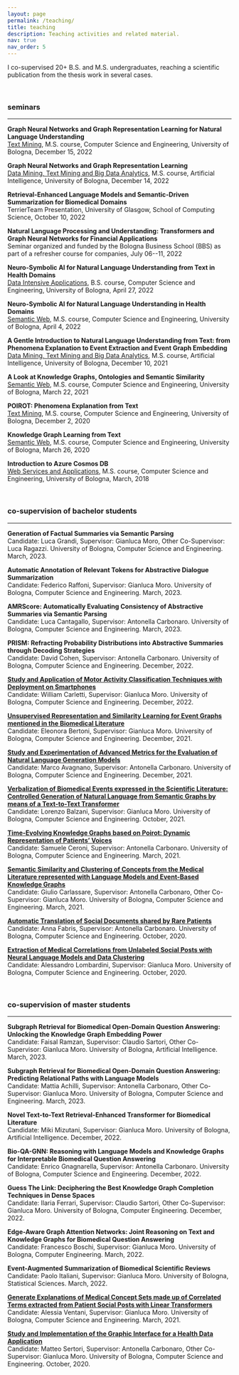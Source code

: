 ```yaml
---
layout: page
permalink: /teaching/
title: teaching
description: Teaching activities and related material.
nav: true
nav_order: 5
---
```


I co-supervised 20+ B.S. and M.S. undergraduates, reaching a scientific publication from the thesis work in several cases.

<br>

### seminars
<hr>

<b>Graph Neural Networks and Graph Representation Learning for Natural Language Understanding</b><br>
<a href="https://www.unibo.it/en/teaching/course-unit-catalogue/course-unit/2022/412644">Text Mining</a>, M.S. course, Computer Science and Engineering, University of Bologna, December 15, 2022

<b>Graph Neural Networks and Graph Representation Learning</b><br>
<a href="https://www.unibo.it/en/teaching/course-unit-catalogue/course-unit/2022/446610">Data Mining, Text Mining and Big Data Analytics</a>, M.S. course, Artificial Intelligence, University of Bologna, December 14, 2022

<b>Retrieval-Enhanced Language Models and Semantic-Driven Summarization for Biomedical Domains</b><br>
TerrierTeam Presentation, University of Glasgow, School of Computing Science, October 10, 2022

<b>Natural Language Processing and Understanding: Transformers and Graph Neural Networks for Financial Applications</b><br>
Seminar organized and funded by the Bologna Business School (BBS) as part of a refresher course for companies, July 06--11, 2022

<b>Neuro-Symbolic AI for Natural Language Understanding from Text in Health Domains </b><br>
<a href="https://www.unibo.it/en/teaching/course-unit-catalogue/course-unit/2021/385100">Data Intensive Applications</a>, B.S. course, Computer Science and Engineering, University of Bologna, April 27, 2022

<b>Neuro-Symbolic AI for Natural Language Understanding in Health Domains</b><br>
<a href="https://www.unibo.it/en/teaching/course-unit-catalogue/course-unit/2021/412687">Semantic Web</a>, M.S. course, Computer Science and Engineering, University of Bologna, April 4, 2022

<b>A Gentle Introduction to Natural Language Understanding from Text: from Phenomena Explanation to Event Extraction and Event Graph Embedding</b><br>
<a href="https://www.unibo.it/en/teaching/course-unit-catalogue/course-unit/2021/446610">Data Mining, Text Mining and Big Data Analytics</a>, M.S. course, Artificial Intelligence, University of Bologna, December 10, 2021

<b>A Look at Knowledge Graphs, Ontologies and Semantic Similarity</b><br>
<a href="https://www.unibo.it/en/teaching/course-unit-catalogue/course-unit/2020/412687">Semantic Web</a>, M.S. course, Computer Science and Engineering, University of Bologna, March 22, 2021

<b>POIROT: Phenomena Explanation from Text</b><br>
<a href="https://www.unibo.it/en/teaching/course-unit-catalogue/course-unit/2020/412644">Text Mining</a>, M.S. course, Computer Science and Engineering, University of Bologna, December 2, 2020

<b>Knowledge Graph Learning from Text</b><br>
<a href="https://www.unibo.it/en/teaching/course-unit-catalogue/course-unit/2019/412687">Semantic Web</a>, M.S. course, Computer Science and Engineering, University of Bologna, March 26, 2020

<b>Introduction to Azure Cosmos DB</b><br>
<a href="https://www.unibo.it/en/teaching/course-unit-catalogue/course-unit/2018/412604">Web Services and Applications</a>, M.S. course, Computer Science and Engineering, University of Bologna, March, 2018

<br>

### co-supervision of bachelor students
<hr>

<b>Generation of Factual Summaries via Semantic Parsing</b><br>
Candidate: Luca Grandi, Supervisor: Gianluca Moro, Other Co-Supervisor: Luca Ragazzi. University of Bologna, Computer Science and Engineering. March, 2023.

<b>Automatic Annotation of Relevant Tokens for Abstractive Dialogue Summarization</b><br>
Candidate: Federico Raffoni, Supervisor: Gianluca Moro. University of Bologna, Computer Science and Engineering. March, 2023.

<b>AMRScore: Automatically Evaluating Consistency of Abstractive Summaries via Semantic Parsing</b><br>
Candidate: Luca Cantagallo, Supervisor: Antonella Carbonaro. University of Bologna, Computer Science and Engineering. March, 2023.

<b>PRISM: Refracting Probability Distributions into Abstractive Summaries through Decoding Strategies</b><br>
Candidate: David Cohen, Supervisor: Antonella Carbonaro. University of Bologna, Computer Science and Engineering. December, 2022.

<b><a href="https://amslaurea.unibo.it/24609/">Study and Application of Motor Activity Classification Techniques with Deployment on Smartphones</a></b><br>
Candidate: William Carletti, Supervisor: Gianluca Moro. University of Bologna, Computer Science and Engineering. December, 2022.

<b><a href="https://amslaurea.unibo.it/24748/">Unsupervised Representation and Similarity Learning for Event Graphs mentioned in the Biomedical Literature</a></b><br>
Candidate: Eleonora Bertoni, Supervisor: Gianluca Moro. University of Bologna, Computer Science and Engineering. December, 2021.

<b><a href="https://amslaurea.unibo.it/24764/">Study and Experimentation of Advanced Metrics for the Evaluation of Natural Language Generation Models</a></b><br>
Candidate: Marco Avagnano, Supervisor: Antonella Carbonaro. University of Bologna, Computer Science and Engineering. December, 2021.

<b><a href="https://amslaurea.unibo.it/24286/">Verbalization of Biomedical Events expressed in the Scientific Literature: Controlled Generation of Natural Language from Semantic Graphs by means of a Text-to-Text Transformer</a></b><br>
Candidate: Lorenzo Balzani, Supervisor: Gianluca Moro. University of Bologna, Computer Science and Engineering. October, 2021.

<b><a href="https://amslaurea.unibo.it/23095/">Time-Evolving Knowledge Graphs based on Poirot: Dynamic Representation of Patients’ Voices</a></b><br>
Candidate: Samuele Ceroni, Supervisor: Antonella Carbonaro. University of Bologna, Computer Science and Engineering. March, 2021.

<b><a href="https://amslaurea.unibo.it/23138/">Semantic Similarity and Clustering of Concepts from the Medical Literature represented with Language Models and Event-Based Knowledge Graphs</a></b><br>
Candidate: Giulio Carlassare, Supervisor: Antonella Carbonaro, Other Co-Supervisor: Gianluca Moro. University of Bologna, Computer Science and Engineering. March, 2021.

<b><a href="https://amslaurea.unibo.it/21645/">Automatic Translation of Social Documents shared by Rare Patients</a></b><br>
Candidate: Anna Fabris, Supervisor: Antonella Carbonaro. University of Bologna, Computer Science and Engineering. October, 2020.

<b><a href="https://amslaurea.unibo.it/21644/">Extraction of Medical Correlations from Unlabeled Social Posts with Neural Language Models and Data Clustering</a></b><br>
Candidate: Alessandro Lombardini, Supervisor: Gianluca Moro. University of Bologna, Computer Science and Engineering. October, 2020.

<br>

### co-supervision of master students
<hr>

<b>Subgraph Retrieval for Biomedical Open-Domain Question Answering: Unlocking the Knowledge Graph Embedding Power</b><br>
Candidate: Faisal Ramzan, Supervisor: Claudio Sartori, Other Co-Supervisor: Gianluca Moro. University of Bologna, Artificial Intelligence. March, 2023.

<b>Subgraph Retrieval for Biomedical Open-Domain Question Answering: Predicting Relational Paths with Language Models</b><br>
Candidate: Mattia Achilli, Supervisor: Antonella Carbonaro, Other Co-Supervisor: Gianluca Moro. University of Bologna, Computer Science and Engineering. March, 2023.

<b>Novel Text-to-Text Retrieval-Enhanced Transformer for Biomedical Literature</b><br>
Candidate: Miki Mizutani, Supervisor: Gianluca Moro. University of Bologna, Artificial Intelligence. December, 2022.

<b>Bio-QA-GNN: Reasoning with Language Models and Knowledge Graphs for Interpretable Biomedical Question Answering</b><br>
Candidate: Enrico Gnagnarella, Supervisor: Antonella Carbonaro. University of Bologna, Computer Science and Engineering. December, 2022.

<b>Guess The Link: Deciphering the Best Knowledge Graph Completion Techniques in Dense Spaces</b><br>
Candidate: Ilaria Ferrari, Supervisor: Claudio Sartori, Other Co-Supervisor: Gianluca Moro. University of Bologna, Computer Engineering. December, 2022.

<b>Edge-Aware Graph Attention Networks: Joint Reasoning on Text and Knowledge Graphs for Biomedical Question Answering</b><br>
Candidate: Francesco Boschi, Supervisor: Gianluca Moro. University of Bologna, Computer Engineering. March, 2022.

<b>Event-Augmented Summarization of Biomedical Scientific Reviews</b><br>
Candidate: Paolo Italiani, Supervisor: Gianluca Moro. University of Bologna, Statistical Sciences. March, 2022.

<b><a href="https://amslaurea.unibo.it/23059/">Generate Explanations of Medical Concept Sets made up of Correlated Terms extracted from Patient Social Posts with Linear Transformers</a></b><br>
Candidate: Alessia Ventani, Supervisor: Gianluca Moro. University of Bologna, Computer Science and Engineering. March, 2021.

<b><a href="https://amslaurea.unibo.it/21539/">Study and Implementation of the Graphic Interface for a Health Data Application</a></b><br>
Candidate: Matteo Sertori, Supervisor: Antonella Carbonaro, Other Co-Supervisor: Gianluca Moro. University of Bologna, Computer Science and Engineering. October, 2020.